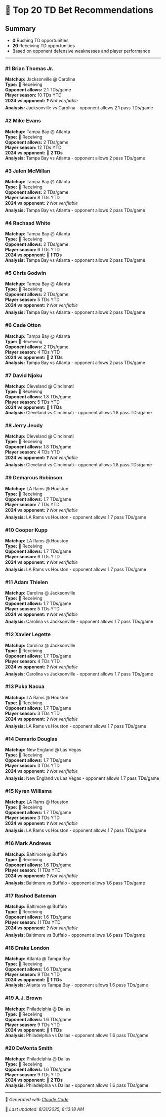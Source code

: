 # 🏈 Top 20 TD Bet Recommendations

## Summary
- **0** Rushing TD opportunities
- **20** Receiving TD opportunities
- Based on opponent defensive weaknesses and player performance

---

### **#1** **Brian Thomas Jr.**
**Matchup:** Jacksonville @ Carolina  
**Type:** 🎯 Receiving  
**Opponent allows:** 2.1 TDs/game  
**Player season:** 10 TDs YTD  
**2024 vs opponent:** ❓ *Not verifiable*  
**Analysis:** Jacksonville vs Carolina - opponent allows 2.1 pass TDs/game

### **#2** **Mike Evans**
**Matchup:** Tampa Bay @ Atlanta  
**Type:** 🎯 Receiving  
**Opponent allows:** 2 TDs/game  
**Player season:** 12 TDs YTD  
**2024 vs opponent:** 🎯 **2 TDs**  
**Analysis:** Tampa Bay vs Atlanta - opponent allows 2 pass TDs/game

### **#3** **Jalen McMillan**
**Matchup:** Tampa Bay @ Atlanta  
**Type:** 🎯 Receiving  
**Opponent allows:** 2 TDs/game  
**Player season:** 8 TDs YTD  
**2024 vs opponent:** ❓ *Not verifiable*  
**Analysis:** Tampa Bay vs Atlanta - opponent allows 2 pass TDs/game

### **#4** **Rachaad White**
**Matchup:** Tampa Bay @ Atlanta  
**Type:** 🎯 Receiving  
**Opponent allows:** 2 TDs/game  
**Player season:** 6 TDs YTD  
**2024 vs opponent:** 🎯 **1 TDs**  
**Analysis:** Tampa Bay vs Atlanta - opponent allows 2 pass TDs/game

### **#5** **Chris Godwin**
**Matchup:** Tampa Bay @ Atlanta  
**Type:** 🎯 Receiving  
**Opponent allows:** 2 TDs/game  
**Player season:** 5 TDs YTD  
**2024 vs opponent:** ❓ *Not verifiable*  
**Analysis:** Tampa Bay vs Atlanta - opponent allows 2 pass TDs/game

### **#6** **Cade Otton**
**Matchup:** Tampa Bay @ Atlanta  
**Type:** 🎯 Receiving  
**Opponent allows:** 2 TDs/game  
**Player season:** 4 TDs YTD  
**2024 vs opponent:** 🎯 **2 TDs**  
**Analysis:** Tampa Bay vs Atlanta - opponent allows 2 pass TDs/game

### **#7** **David Njoku**
**Matchup:** Cleveland @ Cincinnati  
**Type:** 🎯 Receiving  
**Opponent allows:** 1.8 TDs/game  
**Player season:** 5 TDs YTD  
**2024 vs opponent:** 🎯 **1 TDs**  
**Analysis:** Cleveland vs Cincinnati - opponent allows 1.8 pass TDs/game

### **#8** **Jerry Jeudy**
**Matchup:** Cleveland @ Cincinnati  
**Type:** 🎯 Receiving  
**Opponent allows:** 1.8 TDs/game  
**Player season:** 4 TDs YTD  
**2024 vs opponent:** ❓ *Not verifiable*  
**Analysis:** Cleveland vs Cincinnati - opponent allows 1.8 pass TDs/game

### **#9** **Demarcus Robinson**
**Matchup:** LA Rams @ Houston  
**Type:** 🎯 Receiving  
**Opponent allows:** 1.7 TDs/game  
**Player season:** 7 TDs YTD  
**2024 vs opponent:** ❓ *Not verifiable*  
**Analysis:** LA Rams vs Houston - opponent allows 1.7 pass TDs/game

### **#10** **Cooper Kupp**
**Matchup:** LA Rams @ Houston  
**Type:** 🎯 Receiving  
**Opponent allows:** 1.7 TDs/game  
**Player season:** 6 TDs YTD  
**2024 vs opponent:** ❓ *Not verifiable*  
**Analysis:** LA Rams vs Houston - opponent allows 1.7 pass TDs/game

### **#11** **Adam Thielen**
**Matchup:** Carolina @ Jacksonville  
**Type:** 🎯 Receiving  
**Opponent allows:** 1.7 TDs/game  
**Player season:** 5 TDs YTD  
**2024 vs opponent:** ❓ *Not verifiable*  
**Analysis:** Carolina vs Jacksonville - opponent allows 1.7 pass TDs/game

### **#12** **Xavier Legette**
**Matchup:** Carolina @ Jacksonville  
**Type:** 🎯 Receiving  
**Opponent allows:** 1.7 TDs/game  
**Player season:** 4 TDs YTD  
**2024 vs opponent:** ❓ *Not verifiable*  
**Analysis:** Carolina vs Jacksonville - opponent allows 1.7 pass TDs/game

### **#13** **Puka Nacua**
**Matchup:** LA Rams @ Houston  
**Type:** 🎯 Receiving  
**Opponent allows:** 1.7 TDs/game  
**Player season:** 3 TDs YTD  
**2024 vs opponent:** ❓ *Not verifiable*  
**Analysis:** LA Rams vs Houston - opponent allows 1.7 pass TDs/game

### **#14** **Demario Douglas**
**Matchup:** New England @ Las Vegas  
**Type:** 🎯 Receiving  
**Opponent allows:** 1.7 TDs/game  
**Player season:** 3 TDs YTD  
**2024 vs opponent:** ❓ *Not verifiable*  
**Analysis:** New England vs Las Vegas - opponent allows 1.7 pass TDs/game

### **#15** **Kyren Williams**
**Matchup:** LA Rams @ Houston  
**Type:** 🎯 Receiving  
**Opponent allows:** 1.7 TDs/game  
**Player season:** 3 TDs YTD  
**2024 vs opponent:** ❓ *Not verifiable*  
**Analysis:** LA Rams vs Houston - opponent allows 1.7 pass TDs/game

### **#16** **Mark Andrews**
**Matchup:** Baltimore @ Buffalo  
**Type:** 🎯 Receiving  
**Opponent allows:** 1.6 TDs/game  
**Player season:** 11 TDs YTD  
**2024 vs opponent:** ❓ *Not verifiable*  
**Analysis:** Baltimore vs Buffalo - opponent allows 1.6 pass TDs/game

### **#17** **Rashod Bateman**
**Matchup:** Baltimore @ Buffalo  
**Type:** 🎯 Receiving  
**Opponent allows:** 1.6 TDs/game  
**Player season:** 11 TDs YTD  
**2024 vs opponent:** ❓ *Not verifiable*  
**Analysis:** Baltimore vs Buffalo - opponent allows 1.6 pass TDs/game

### **#18** **Drake London**
**Matchup:** Atlanta @ Tampa Bay  
**Type:** 🎯 Receiving  
**Opponent allows:** 1.6 TDs/game  
**Player season:** 9 TDs YTD  
**2024 vs opponent:** 🎯 **1 TDs**  
**Analysis:** Atlanta vs Tampa Bay - opponent allows 1.6 pass TDs/game

### **#19** **A.J. Brown**
**Matchup:** Philadelphia @ Dallas  
**Type:** 🎯 Receiving  
**Opponent allows:** 1.6 TDs/game  
**Player season:** 9 TDs YTD  
**2024 vs opponent:** 🎯 **1 TDs**  
**Analysis:** Philadelphia vs Dallas - opponent allows 1.6 pass TDs/game

### **#20** **DeVonta Smith**
**Matchup:** Philadelphia @ Dallas  
**Type:** 🎯 Receiving  
**Opponent allows:** 1.6 TDs/game  
**Player season:** 9 TDs YTD  
**2024 vs opponent:** 🎯 **2 TDs**  
**Analysis:** Philadelphia vs Dallas - opponent allows 1.6 pass TDs/game

---

🤖 *Generated with [Claude Code](https://claude.ai/code)*

📅 *Last updated: 8/31/2025, 8:13:18 AM*

